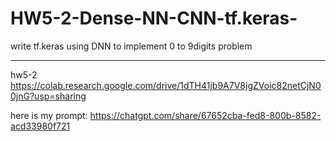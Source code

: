 # HW5-2-Dense-NN-CNN-tf.keras-
write tf.keras using DNN to implement 0 to 9digits problem

--------------------
hw5-2
https://colab.research.google.com/drive/1dTH41jb9A7V8jgZVoic82netCjN00jnG?usp=sharing

here is my prompt:
https://chatgpt.com/share/67652cba-fed8-800b-8582-acd33980f721
